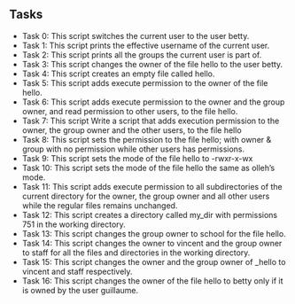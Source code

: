  ## Tasks
- Task 0: This script switches the current user to the user betty.
- Task 1: This script prints the effective username of the current user.
- Task 2: This script prints all the groups the current user is part of.
- Task 3: This script changes the owner of the file hello to the user betty.
- Task 4: This script creates an empty file called hello.
- Task 5: This script adds execute permission to the owner of the file hello.
- Task 6: This script adds execute permission to the owner and the group owner, and read permission to other users, to the file hello.
- Task 7: This script Write a script that adds execution permission to the owner, the group owner and the other users, to the file hello
- Task 8: This script sets the permission to the file hello; with owner & group with no permission while other users has permissions.
- Task 9: This script sets the mode of the file hello to -rwxr-x-wx
- Task 10: This script sets the mode of the file hello the same as olleh’s mode.
- Task 11: This script adds execute permission to all subdirectories of the current directory for the owner, the group owner and all other users while the regular files remains unchanged.
- Task 12: This script creates a directory called my_dir with permissions 751 in the working directory.
- Task 13: This script changes the group owner to school for the file hello.
- Task 14: This script changes the owner to vincent and the group owner to staff for all the files and directories in the working directory.
- Task 15: This script changes the owner and the group owner of _hello to vincent and staff respectively.
- Task 16: This script changes the owner of the file hello to betty only if it is owned by the user guillaume.
